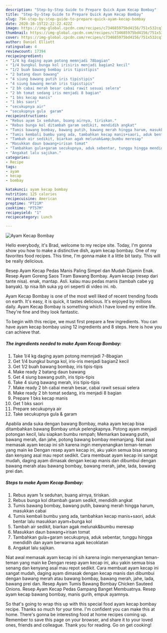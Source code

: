```yaml
---
description: "Step-by-Step Guide to Prepare Quick Ayam Kecap Bombay"
title: "Step-by-Step Guide to Prepare Quick Ayam Kecap Bombay"
slug: 794-step-by-step-guide-to-prepare-quick-ayam-kecap-bombay
date: 2020-10-15T22:22:22.422Z
image: https://img-global.cpcdn.com/recipes/c734685975bd4156/751x532cq70/ayam-kecap-bombay-foto-resep-utama.jpg
thumbnail: https://img-global.cpcdn.com/recipes/c734685975bd4156/751x532cq70/ayam-kecap-bombay-foto-resep-utama.jpg
cover: https://img-global.cpcdn.com/recipes/c734685975bd4156/751x532cq70/ayam-kecap-bombay-foto-resep-utama.jpg
author: Daniel Elliott
ratingvalue: 4
reviewcount: 17394
recipeingredient:
- "1/4 kg daging ayam potong memnjadi 78bagian"
- "1/4 bungkul bunga kol irisiris menjadi bagian2 kecil"
- "1/2 buah bawang bombay iris tipistipis"
- "2 batang daun bawang"
- "4 siung bawang putih iris tipistipis"
- "4 siung bawang merah iris tipistipis"
- "2 bh cabai merah besar cabai rawit sesuai selera"
- "2 bh tomat sedang iris menjadi 8 bagian"
- "1 bks kecap manis"
- "1 bks saori"
- "secukupnya air"
- "secukupnya gula  garam"
recipeinstructions:
- "Rebus ayam 1x seduhan, buang airnya, tiriskan."
- "Rebus bunga kol ditambah garam sedikit, mendidih angkat"
- "Tumis bawang bombay, bawang putih, bawang merah hingga harum, masukkan cabai"
- "Tumis kembali bumbu yang ada, tambahkan kecap manis+saori, aduk bentar lalu masukkan ayam+bunga kol"
- "Tambah air sedikit, biarkan agak melunak&amp;bumbu meresap"
- "Masukkan daun bawang+irisan tomat"
- "Tambahkan gula+garam secukupnya, aduk sebentar, tunggu hingga mendidih dan ayam berwarna agak kecoklatan"
- "Angakat lalu sajikan."
categories:
- Recipe
tags:
- ayam
- kecap
- bombay

katakunci: ayam kecap bombay 
nutrition: 125 calories
recipecuisine: American
preptime: "PT21M"
cooktime: "PT57M"
recipeyield: "1"
recipecategory: Lunch

---
```



![Ayam Kecap Bombay](https://img-global.cpcdn.com/recipes/c734685975bd4156/751x532cq70/ayam-kecap-bombay-foto-resep-utama.jpg)

Hello everybody, it's Brad, welcome to my recipe site. Today, I'm gonna show you how to make a distinctive dish, ayam kecap bombay. One of my favorites food recipes. This time, I'm gonna make it a little bit tasty. This will be really delicious.

Resep Ayam Kecap Pedas Manis Paling Simpel dan Mudah Dijamin Enak. Resep Ayam Goreng Saos Tiram Bawang Bombay. Ayam kecap (resep dari tante nisa). enak, mantap. Asli. kalau mau pedas manis (tambah cabe yg banyak). tp nisa lbh suka yg ori seperti di video ini. nb.

Ayam Kecap Bombay is one of the most well liked of recent trending foods on earth. It's easy, it is quick, it tastes delicious. It's enjoyed by millions daily. Ayam Kecap Bombay is something which I have loved my entire life. They're fine and they look fantastic.


To begin with this recipe, we must first prepare a few ingredients. You can have ayam kecap bombay using 12 ingredients and 8 steps. Here is how you can achieve that.

<!--inarticleads1-->

##### The ingredients needed to make Ayam Kecap Bombay:

1. Take 1/4 kg daging ayam potong memnjadi 7-8bagian
1. Get 1/4 bungkul bunga kol, iris-iris menjadi bagian2 kecil
1. Get 1/2 buah bawang bombay, iris tipis-tipis
1. Make ready 2 batang daun bawang
1. Get 4 siung bawang putih, iris tipis-tipis
1. Take 4 siung bawang merah, iris tipis-tipis
1. Make ready 2 bh cabai merah besar, cabai rawit sesuai selera
1. Make ready 2 bh tomat sedang, iris menjadi 8 bagian
1. Prepare 1 bks kecap manis
1. Get 1 bks saori
1. Prepare secukupnya air
1. Take secukupnya gula &amp; garam


Apabila anda suka dengan bawang Bombay, maka ayam kecap bisa ditambahkan bawang Bombay untuk pelengkapnya. Potong ayam menjadi potongan kecil, lalu siapkan bumbu rempah; Memarkan bawang putih, bawang merah, dan jahe, potong bawang bombay memanjang. Niat awal memasak ayam kecap ini sih karena ingin menyenangkan teman-teman yang main ke Dengan resep ayam kecap ini, aku yakin semua bisa senang dan kenyang asal mau repot sedikit. Cara membuat ayam kecap ini sangat mudah, daging ayam dimasak dengan kecap manis dan dibumbui dengan bawang merah atau bawang bombay, bawang merah, jahe, lada, bawang prei dan. 

<!--inarticleads2-->

##### Steps to make Ayam Kecap Bombay:

1. Rebus ayam 1x seduhan, buang airnya, tiriskan.
1. Rebus bunga kol ditambah garam sedikit, mendidih angkat
1. Tumis bawang bombay, bawang putih, bawang merah hingga harum, masukkan cabai
1. Tumis kembali bumbu yang ada, tambahkan kecap manis+saori, aduk bentar lalu masukkan ayam+bunga kol
1. Tambah air sedikit, biarkan agak melunak&amp;bumbu meresap
1. Masukkan daun bawang+irisan tomat
1. Tambahkan gula+garam secukupnya, aduk sebentar, tunggu hingga mendidih dan ayam berwarna agak kecoklatan
1. Angakat lalu sajikan.


Niat awal memasak ayam kecap ini sih karena ingin menyenangkan teman-teman yang main ke Dengan resep ayam kecap ini, aku yakin semua bisa senang dan kenyang asal mau repot sedikit. Cara membuat ayam kecap ini sangat mudah, daging ayam dimasak dengan kecap manis dan dibumbui dengan bawang merah atau bawang bombay, bawang merah, jahe, lada, bawang prei dan. Resep Ayam Tumis Bawang Bombay Chicken Sauteed Onions. Resep Ayam Kecap Pedas Gampang Banget Membuatnya. Resep ayam kecap bawang bombay, manis gurih, empuk ayamnya. 

So that's going to wrap this up with this special food ayam kecap bombay recipe. Thanks so much for your time. I'm confident you can make this at home. There's gonna be interesting food at home recipes coming up. Remember to save this page on your browser, and share it to your loved ones, friends and colleague. Thank you for reading. Go on get cooking!
